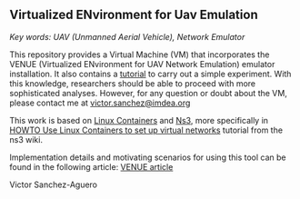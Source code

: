 ## Virtualized ENvironment for Uav Emulation


_Key words: UAV (Unmanned Aerial Vehicle), Network Emulator_

This repository provides a Virtual Machine (VM) that incorporates the VENUE (Virtualized ENvironment for UAV Network Emulation) emulator installation. It also contains a [tutorial](tutorial.md) to carry out a simple experiment. With this knowledge, researchers should be able to proceed with more sophisticated analyses. However, for any question or doubt about the VM, please contact me at victor.sanchez@imdea.org

This work is based on [Linux Containers](https://linuxcontainers.org/) and [Ns3](https://www.nsnam.org/), more specifically in [HOWTO Use Linux Containers to set up virtual networks](https://www.nsnam.org/wiki/HOWTO_Use_Linux_Containers_to_set_up_virtual_networks) tutorial from the ns3 wiki.

Implementation details and motivating scenarios for using this tool can be found in the following article: [VENUE article](https://ieeexplore.ieee.org/document/8880644)

Victor Sanchez-Aguero
